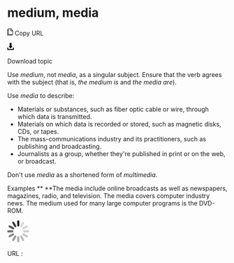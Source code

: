 # medium, media

![Copy URL](media/medium-media/Copy.png)
Copy URL

![Download](media/medium-media/Download.png)

Download topic

Use *medium*, not *media*, as a singular subject. Ensure that the verb agrees with the subject (that is, *the medium is* and *the media are*).

Use *media* to describe:

  - Materials or substances, such as fiber optic cable or wire, through which data is transmitted. 
  - Materials on which data is recorded or stored, such as magnetic disks, CDs, or tapes. 
  - The mass-communications industry and its practitioners, such as publishing and broadcasting. 
  - Journalists as a group, whether they're published in print or on the web, or broadcast. 

Don't use *media* as a shortened form of *multimedia*.

Examples **
**The media include online broadcasts as well as newspapers, magazines, radio, and television. 
The media covers computer industry news.
The medium used for many large computer programs is the DVD-ROM. 

![In progress](media/medium-media/activity-large.gif)

URL :
